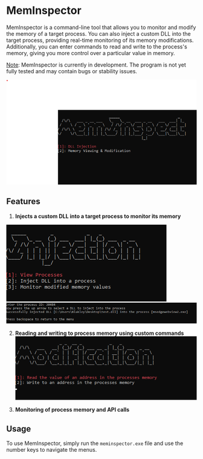 # MemInspector

MemInspector is a command-line tool that allows you to monitor and modify the memory of a target process. You can also inject a custom DLL into the target process, providing real-time monitoring of its memory modifications. Additionally, you can enter commands to read and write to the process's memory, giving you more control over a particular value in memory.

<u>Note</u>: MemInspector is currently in development. The program is not yet fully tested and may contain bugs or stability issues.

![Alt text](src/MemInspect/assets/menu_a.png)

## Features

1. <b>Injects a custom DLL into a target process to monitor its memory</b>

![Alt text](src/MemInspect/assets/menu_c.png)
![Alt text](src/MemInspect/assets/menu_e.png)

2. <b>Reading and writing to process memory using custom commands</b>
   ![Alt text](src/MemInspect/assets/menu_b.png)

3. <b>Monitoring of process memory and API calls</b>

## Usage

To use MemInspector, simply run the `meminspector.exe` file and use the number keys to navigate the menus.
